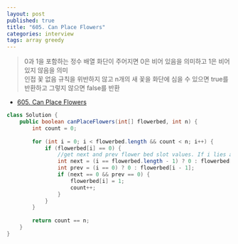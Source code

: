 ```yaml
---
layout: post
published: true
title: "605. Can Place Flowers"
categories: interview
tags: array greedy
---
```


> 0과 1을 포함하는 정수 배열 화단이 주어지면 0은 비어 있음을 의미하고 1은 비어 있지 않음을 의미  
> 인접 꽃 없음 규칙을 위반하지 않고 n개의 새 꽃을 화단에 심을 수 있으면 true를 반환하고 그렇지 않으면 false를 반환

- [605. Can Place Flowers](https://leetcode.com/problems/can-place-flowers/)

```java
class Solution {
    public boolean canPlaceFlowers(int[] flowerbed, int n) {
        int count = 0;
        
        for (int i = 0; i < flowerbed.length && count < n; i++) {
            if (flowerbed[i] == 0) {
	            //get next and prev flower bed slot values. If i lies at the ends the next and prev are considered as 0. 
                int next = (i == flowerbed.length - 1) ? 0 : flowerbed[i + 1]; 
                int prev = (i == 0) ? 0 : flowerbed[i - 1];
                if (next == 0 && prev == 0) {
                    flowerbed[i] = 1;
                    count++;
                }
            }
        }
        
        return count == n;
    }
}
```
